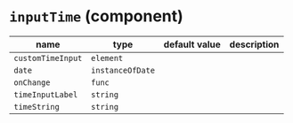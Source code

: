 `inputTime` (component)
=======================


| name  | type  | default value  | description  |
|---|---|---|---|
|`customTimeInput`|`element`|||
|`date`|`instanceOfDate`|||
|`onChange`|`func`|||
|`timeInputLabel`|`string`|||
|`timeString`|`string`|||
